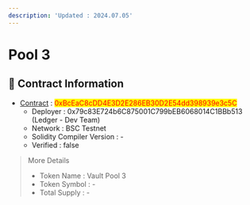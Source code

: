 ```yaml
---
description: 'Updated : 2024.07.05'
---
```


# Pool 3



## 📌  Contract Information <a href="#stg-contract-information" id="stg-contract-information"></a>

* [Contract](https://testnet.bscscan.com/address/0xBcEaC8cDD4E3D2E286EB30D2E54dd398939e3c5C) : <mark style="color:red;">0xBcEaC8cDD4E3D2E286EB30D2E54dd398939e3c5C</mark>
  * Deployer : 0x79c83E724b6C875001C799bEB6068014C1BBb513 (Ledger - Dev Team)
  * Network : BSC Testnet
  * Solidity Compiler Version : -
  * Verified : false

> More Details
>
> * Token Name : Vault Pool 3
> * Token Symbol : -
> * Total Supply : -
